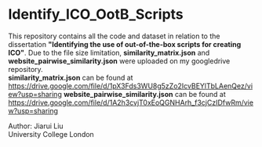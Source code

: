 # Identify_ICO_OotB_Scripts

This repository contains all the code and dataset in relation to the dissertation **"Identifying the use of out-of-the-box scripts for creating ICO"**. Due to the file size limitation, **similarity_matrix.json** and **website_pairwise_similarity.json** were uploaded on my googledrive repository.  
**similarity_matrix.json** can be found at https://drive.google.com/file/d/1pX3Fds3WU8g5zZo2IcvBEYlTbLAenQez/view?usp=sharing
**website_pairwise_similarity.json** can be found at https://drive.google.com/file/d/1A2h3cvjT0xEoQGNHArh_f3cjCzIDfwRm/view?usp=sharing

Author: Jiarui Liu  
University College London
